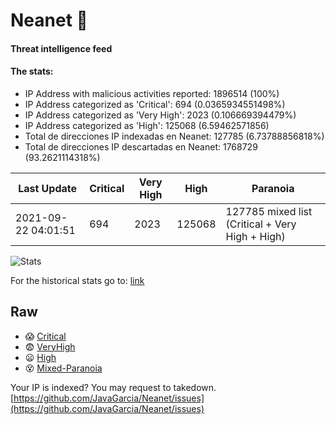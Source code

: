 # Neanet :hocho:
#### Threat intelligence feed
#### The stats:

- IP Address with malicious activities reported: 1896514 (100%)
- IP Address categorized as 'Critical':  694 (0.0365934551498%)
- IP Address categorized as 'Very High':  2023 (0.106669394479%)
- IP Address categorized as 'High':  125068 (6.59462571856)
- Total de direcciones IP indexadas en Neanet:  127785 (6.73788856818%)
- Total de direcciones IP descartadas en Neanet:  1768729 (93.2621114318%)

| Last Update | Critical | Very High | High | Paranoia |
| --- | --- | --- | --- | --- |
| 2021-09-22 04:01:51 | 694 | 2023 | 125068 | 127785 mixed list (Critical + Very High + High)|

![Stats](https://docs.google.com/spreadsheets/d/e/2PACX-1vSnaNMIXVabIpDJjufMlzH7poXnshF3mgd8Is1g9ytUEzVsP5my4Trn8f-xkoLLQ38xpL3HtmUexLo6/pubchart?oid=501124687&format=image)

For the historical stats go to: [link](/stats.csv)
## Raw
- :scream: [Critical](https://raw.githubusercontent.com/JavaGarcia/Neanet/master/blacklists/neanet_critical.txt)
- :fearful: [VeryHigh](https://raw.githubusercontent.com/JavaGarcia/Neanet/master/blacklists/neanet_veryHigh.txtt)
- :frowning: [High](https://raw.githubusercontent.com/JavaGarcia/Neanet/master/blacklists/neanet_high.txt)
- :dizzy_face: [Mixed-Paranoia](https://raw.githubusercontent.com/JavaGarcia/Neanet/master/blacklists/neanet_all.txt)


Your IP is indexed? You may request to takedown. [https://github.com/JavaGarcia/Neanet/issues](https://github.com/JavaGarcia/Neanet/issues)










































































































































































































































































































































































































































































































































































































































































































































































































































































































































































































































































































































































































































































































































































































































































































































































































































































































































































































































































































































































































































































































































































































































































































































































































































































































































































































































































































































































































































































































































































































































































































































































































































































































































































































































































































































































































































































































































































































































































































































































































































































































































































































































































































































































































































































































































































































































































































































































































































































































































































































































































































































































































































































































































































































































































































































































































































































































































































































































































































































































































































































































































































































































































































































































































































































































































































































































































































































































































































































































































































































































































































































































































































































































































































































































































































































































































































































































































































































































































































































































































































































































































































































































































































































































































































































































































































































































































































































































































































































































































































































































































































































